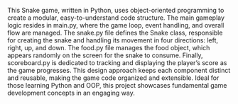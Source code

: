 This Snake game, written in Python, uses object-oriented programming to create a modular, easy-to-understand code structure. 
The main gameplay logic resides in main.py, where the game loop, event handling, and overall flow are managed. 
The snake.py file defines the Snake class, responsible for creating the snake and handling its movement in four directions: left, right, up, and down. 
The food.py file manages the food object, which appears randomly on the screen for the snake to consume. 
Finally, scoreboard.py is dedicated to tracking and displaying the player’s score as the game progresses. 
This design approach keeps each component distinct and reusable, making the game code organized and extensible. 
Ideal for those learning Python and OOP, this project showcases fundamental game development concepts in an engaging way.
